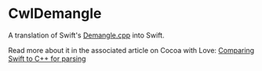 # CwlDemangle

A translation of Swift's [Demangle.cpp](https://github.com/apple/swift/blob/master/lib/Basic/Demangle.cpp) into Swift.

Read more about it in the associated article on Cocoa with Love: [Comparing Swift to C++ for parsing](http://localhost:4000/blog/2016/05/01/swift-name-demangling.html)
